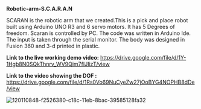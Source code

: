 **Robotic-arm-S.C.A.R.A.N**


SCARAN is the robotic arm that we created.This is a pick and place robot built using Arduino UNO R3 and 6 servo motors. It has 5 Degrees of freedom. Scaran is controlled by PC. The code was written in Arduino Ide. The input is taken through the serial monitor. The body was designed in Fusion 360 and 3-d printed in plastic.

**Link to the live working demo video:**
https://drive.google.com/file/d/1Y-1Hgb8N0SQkThnrv_WV9Qim7fIJIizT/view

**Link to the video showing the DOF :**
https://drive.google.com/file/d/1Rs0Vo69NuCyeZw27jOoBYG4NOPHB8dDe/view

![120110848-f2526380-c18c-11eb-8bac-39585128fa32](https://user-images.githubusercontent.com/60110766/124727093-04fa4e00-df2c-11eb-84fc-ad46b573eda7.jpeg)

